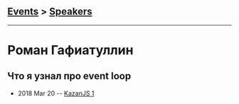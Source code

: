 ## [Events](../README.md) > [Speakers](../speakers.md)
---

# Роман Гафиатуллин

## Что я узнал про event loop
- 2018 Mar 20 -- [KazanJS 1](https://www.youtube.com/watch?v=b1F5luJbKts)    
